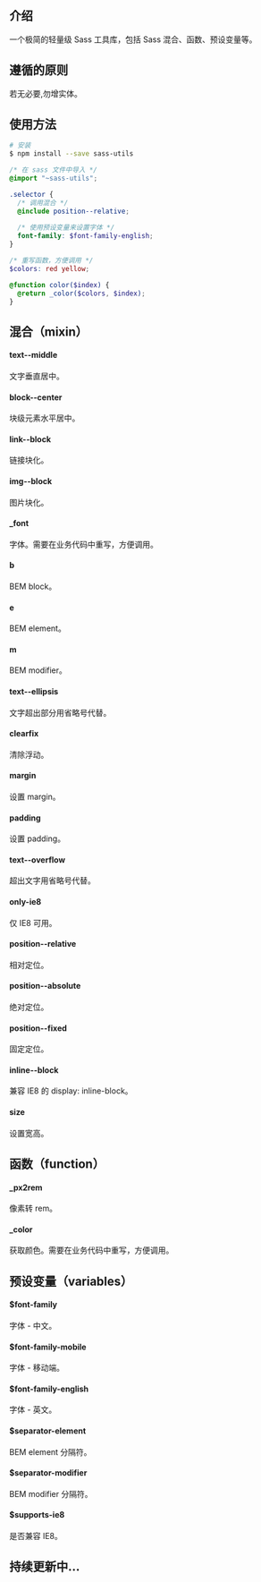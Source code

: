 ## 介绍
一个极简的轻量级 Sass 工具库，包括 Sass 混合、函数、预设变量等。

## 遵循的原则
若无必要,勿增实体。

## 使用方法
```bash
# 安装
$ npm install --save sass-utils
```

```scss
/* 在 sass 文件中导入 */
@import "~sass-utils";

.selector {
  /* 调用混合 */
  @include position--relative;
  
  /* 使用预设变量来设置字体 */
  font-family: $font-family-english;
}

/* 重写函数，方便调用 */
$colors: red yellow;

@function color($index) {
  @return _color($colors, $index);
}
```

## 混合（mixin）
#### text--middle
文字垂直居中。

#### block--center
块级元素水平居中。

#### link--block
链接块化。

#### img--block
图片块化。

#### _font
字体。需要在业务代码中重写，方便调用。

#### b
BEM block。

#### e
BEM element。

#### m
BEM modifier。

#### text--ellipsis
文字超出部分用省略号代替。

#### clearfix
清除浮动。

#### margin
设置 margin。

#### padding
设置 padding。

#### text--overflow
超出文字用省略号代替。

#### only-ie8
仅 IE8 可用。

#### position--relative
相对定位。

#### position--absolute
绝对定位。

#### position--fixed
固定定位。

#### inline--block
兼容 IE8 的 display: inline-block。

#### size
设置宽高。

## 函数（function）
#### _px2rem
像素转 rem。

#### _color
获取颜色。需要在业务代码中重写，方便调用。

## 预设变量（variables）
#### $font-family
字体 - 中文。

#### $font-family-mobile
字体 - 移动端。

#### $font-family-english
字体 - 英文。

#### $separator-element
BEM element 分隔符。

#### $separator-modifier
BEM modifier 分隔符。

#### $supports-ie8
是否兼容 IE8。

## 持续更新中...